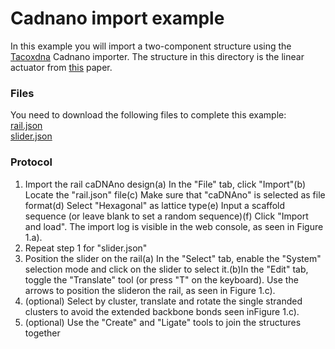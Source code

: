 # Cadnano import example

In this example you will import a two-component structure using the [Tacoxdna](http://tacoxdna.sissa.it/) Cadnano importer.  The structure in this directory is the linear actuator from [this](https://onlinelibrary.wiley.com/doi/full/10.1002/smll.202007704) paper.

### Files
You need to download the following files to complete this example:  
<a href="rail.json" download>rail.json</a>  
<a href="slider.json" download>slider.json</a>  

### Protocol

1.  Import the rail caDNAno design(a)  In the "File" tab, click "Import"(b)  Locate the "rail.json" file(c)  Make sure that "caDNAno" is selected as file format(d)  Select "Hexagonal" as lattice type(e)  Input a scaffold sequence (or leave blank to set a random sequence)(f)  Click "Import and load". The import log is visible in the web console, as seen in Figure 1.a).
2.  Repeat step 1 for "slider.json"
3.  Position the slider on the rail(a)  In the "Select" tab, enable the "System" selection mode and click on the slider to select it.(b)In the "Edit" tab, toggle the "Translate" tool (or press "T" on the keyboard). Use the arrows to position the slideron the rail, as seen in Figure 1.c).
4.  (optional) Select by cluster, translate and rotate the single stranded clusters to avoid the extended backbone bonds seen inFigure 1.c).
5.  (optional) Use the "Create" and "Ligate" tools to join the structures together
